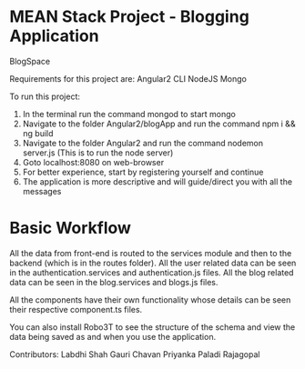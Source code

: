 # MEAN Stack Project - Blogging Application

BlogSpace

Requirements for this project are:
Angular2 CLI
NodeJS
Mongo

To run this project:
1) In the terminal run the command mongod to start mongo
2) Navigate to the folder Angular2/blogApp and run the command npm i && ng build
3) Navigate to the folder Angular2 and run the command nodemon server.js (This is to run the node server)
4) Goto localhost:8080 on web-browser
5) For better experience, start by registering yourself and continue
6) The application is more descriptive and will guide/direct you with all the messages

# Basic Workflow

All the data from front-end is routed to the services module and then to the backend (which is in the routes folder). All the user related data can be seen in the authentication.services and authentication.js files. All the blog related data can be seen in the blog.services and blogs.js files.

All the components have their own functionality whose details can be seen their respective component.ts files.

You can also install Robo3T to see the structure of the schema and view the data being saved as and when you use the application.

Contributors:
Labdhi Shah
Gauri Chavan
Priyanka Paladi Rajagopal


